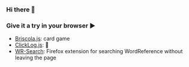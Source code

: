 ### Hi there 👋

<!--
**calog3r0/calog3r0** is a ✨ _special_ ✨ repository because its `README.md` (this file) appears on your GitHub profile.

Here are some ideas to get you started:

- 🔭 I’m currently working on ...
- 🌱 I’m currently learning ...
- 👯 I’m looking to collaborate on ...
- 🤔 I’m looking for help with ...
- 💬 Ask me about ...
- 📫 How to reach me: ...
- 😄 Pronouns: ...
- ⚡ Fun fact: ...
-->

### Give it a try in your browser ▶️ 

- [Briscola.js](https://calog3r0.github.io/demo/briscola.js/index.html): card game
- [ClickLog.js](https://calog3r0.github.io/demo/clicklog.js/index.html): 🤔
- [WR-Search](https://addons.mozilla.org/en-US/firefox/addon/wordreference-dictionary/): Firefox extension for searching WordReference without leaving the page
